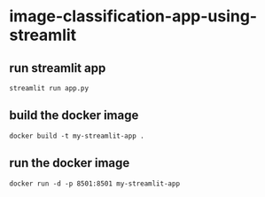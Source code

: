 # image-classification-app-using-streamlit

## run streamlit app 
```
streamlit run app.py
```


## build the docker image 
```
docker build -t my-streamlit-app .
```

## run the docker image
```
docker run -d -p 8501:8501 my-streamlit-app
```
